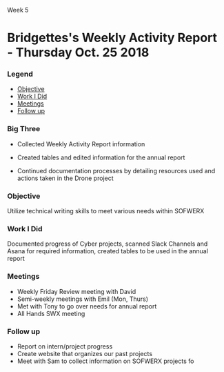 Week 5
# Bridgettes's Weekly Activity Report - Thursday Oct. 25 2018
### Legend
 - [Objective](#objective)
 - [Work I Did](#work-i-did)
 - [Meetings](#meetings)
 - [Follow up](#follow-up)

### Big Three

- Collected Weekly Activity Report information

- Created tables and edited information for the annual report

- Continued documentation processes by detailing resources used and actions taken in the Drone project

### Objective

Utilize technical writing skills to meet various needs within SOFWERX

### Work I Did

Documented progress of Cyber projects, scanned Slack Channels and Asana for required information, created tables to be used in the annual report

### Meetings
  - Weekly Friday Review meeting with David
  - Semi-weekly meetings with Emil (Mon, Thurs)
  - Met with Tony to go over needs for annual report
  - All Hands SWX meeting

### Follow up

- Report on intern/project progress
- Create website that organizes our past projects
- Meet with Sam to collect information on SOFWERX projects fo
